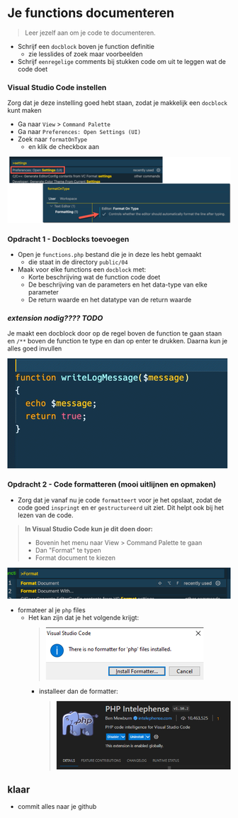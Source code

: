 
# Je functions documenteren

>Leer jezelf aan om je code te documenteren. 

- Schrijf een `docblock` boven je function definitie 
    - zie lesslides of zoek maar voorbeelden
- Schrijf `eenregelige` comments bij stukken code om uit te leggen wat de code doet

### Visual Studio Code instellen

Zorg dat je deze instelling goed hebt staan, zodat je makkelijk een `docblock` kunt maken

- Ga naar `View` > `Command Palette`
- Ga naar `Preferences: Open Settings (UI)`
- Zoek naar `formatOnType`
  - en klik de checkbox aan

![format on type](img/format-code-settings.png)


### Opdracht 1 - Docblocks toevoegen

- Open je `functions.php` bestand die je in deze les hebt gemaakt 
    - die staat in de directory `public/04`
- Maak voor elke functions een `docblock` met:
  - Korte beschrijving wat de function code doet
  - De beschrijving van de parameters en het data-type van elke parameter
  - De return waarde en het datatype van de return waarde


### *extension nodig???? TODO* 
Je maakt een docblock door op de regel boven de function te gaan staan en `/**` boven de function te type en dan op enter te drukken.
Daarna kun je alles goed invullen

![docblock vscode](img/docblock.gif)



### Opdracht 2 - Code formatteren (mooi uitlijnen en opmaken)

- Zorg dat je vanaf nu je code `formatteert` voor je het opslaat, zodat de code goed `inspringt` en er `gestructureerd` uit ziet. 
Dit helpt ook bij het lezen van de code.

> **In Visual Studio Code kun je dit doen door:**
> 
>- Bovenin het menu naar View > Command Palette te gaan
>- Dan "Format" te typen 
>- Format document te kiezen

![Format document](img/format-doc.png)


- formateer al je `php` files
  - Het kan zijn dat je het volgende krijgt:
    > ![](img/noformat.PNG)
    - installeer dan de formatter:
      > ![](img/format.PNG)

## klaar
- commit alles naar je github